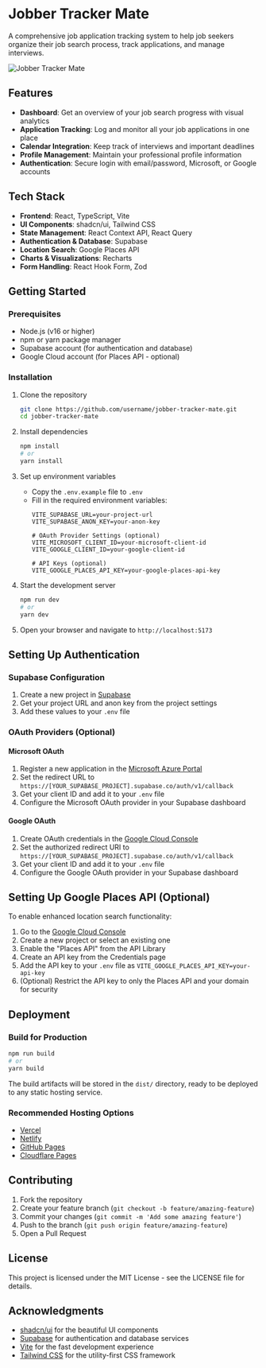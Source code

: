 # Jobber Tracker Mate

A comprehensive job application tracking system to help job seekers organize their job search process, track applications, and manage interviews.

![Jobber Tracker Mate](https://github.com/username/jobber-tracker-mate/raw/main/public/screenshot.png)

## Features

- **Dashboard**: Get an overview of your job search progress with visual analytics
- **Application Tracking**: Log and monitor all your job applications in one place
- **Calendar Integration**: Keep track of interviews and important deadlines
- **Profile Management**: Maintain your professional profile information
- **Authentication**: Secure login with email/password, Microsoft, or Google accounts

## Tech Stack

- **Frontend**: React, TypeScript, Vite
- **UI Components**: shadcn/ui, Tailwind CSS
- **State Management**: React Context API, React Query
- **Authentication & Database**: Supabase
- **Location Search**: Google Places API
- **Charts & Visualizations**: Recharts
- **Form Handling**: React Hook Form, Zod

## Getting Started

### Prerequisites

- Node.js (v16 or higher)
- npm or yarn package manager
- Supabase account (for authentication and database)
- Google Cloud account (for Places API - optional)

### Installation

1. Clone the repository
   ```sh
   git clone https://github.com/username/jobber-tracker-mate.git
   cd jobber-tracker-mate
   ```

2. Install dependencies
   ```sh
   npm install
   # or
   yarn install
   ```

3. Set up environment variables
   - Copy the `.env.example` file to `.env`
   - Fill in the required environment variables:
     ```
     VITE_SUPABASE_URL=your-project-url
     VITE_SUPABASE_ANON_KEY=your-anon-key
     
     # OAuth Provider Settings (optional)
     VITE_MICROSOFT_CLIENT_ID=your-microsoft-client-id
     VITE_GOOGLE_CLIENT_ID=your-google-client-id
     
     # API Keys (optional)
     VITE_GOOGLE_PLACES_API_KEY=your-google-places-api-key
     ```

4. Start the development server
   ```sh
   npm run dev
   # or
   yarn dev
   ```

5. Open your browser and navigate to `http://localhost:5173`

## Setting Up Authentication

### Supabase Configuration

1. Create a new project in [Supabase](https://supabase.com/)
2. Get your project URL and anon key from the project settings
3. Add these values to your `.env` file

### OAuth Providers (Optional)

#### Microsoft OAuth

1. Register a new application in the [Microsoft Azure Portal](https://portal.azure.com/)
2. Set the redirect URL to `https://[YOUR_SUPABASE_PROJECT].supabase.co/auth/v1/callback`
3. Get your client ID and add it to your `.env` file
4. Configure the Microsoft OAuth provider in your Supabase dashboard

#### Google OAuth

1. Create OAuth credentials in the [Google Cloud Console](https://console.cloud.google.com/)
2. Set the authorized redirect URI to `https://[YOUR_SUPABASE_PROJECT].supabase.co/auth/v1/callback`
3. Get your client ID and add it to your `.env` file
4. Configure the Google OAuth provider in your Supabase dashboard

## Setting Up Google Places API (Optional)

To enable enhanced location search functionality:

1. Go to the [Google Cloud Console](https://console.cloud.google.com/)
2. Create a new project or select an existing one
3. Enable the "Places API" from the API Library
4. Create an API key from the Credentials page
5. Add the API key to your `.env` file as `VITE_GOOGLE_PLACES_API_KEY=your-api-key`
6. (Optional) Restrict the API key to only the Places API and your domain for security

## Deployment

### Build for Production

```sh
npm run build
# or
yarn build
```

The build artifacts will be stored in the `dist/` directory, ready to be deployed to any static hosting service.

### Recommended Hosting Options

- [Vercel](https://vercel.com/)
- [Netlify](https://www.netlify.com/)
- [GitHub Pages](https://pages.github.com/)
- [Cloudflare Pages](https://pages.cloudflare.com/)

## Contributing

1. Fork the repository
2. Create your feature branch (`git checkout -b feature/amazing-feature`)
3. Commit your changes (`git commit -m 'Add some amazing feature'`)
4. Push to the branch (`git push origin feature/amazing-feature`)
5. Open a Pull Request

## License

This project is licensed under the MIT License - see the LICENSE file for details.

## Acknowledgments

- [shadcn/ui](https://ui.shadcn.com/) for the beautiful UI components
- [Supabase](https://supabase.com/) for authentication and database services
- [Vite](https://vitejs.dev/) for the fast development experience
- [Tailwind CSS](https://tailwindcss.com/) for the utility-first CSS framework
